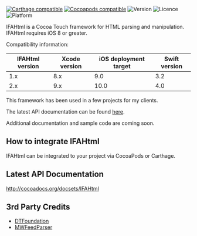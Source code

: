 [![Carthage compatible](https://img.shields.io/badge/Carthage-compatible-4BC51D.svg?style=flat)](https://github.com/Carthage/Carthage)
[![Cocoapods compatible](https://img.shields.io/badge/Cocoapods-compatible-4BC51D.svg?style=flat)](https://cocoapods.org)
![Version](https://img.shields.io/cocoapods/v/IFAHtml.svg)
![Licence](https://img.shields.io/cocoapods/l/IFAHtml.svg)
![Platform](https://img.shields.io/cocoapods/p/IFAHtml.svg)

IFAHtml is a Cocoa Touch framework for HTML parsing and manipulation. IFAHtml requires iOS 8 or greater.

Compatibility information:

| IFAHtml version | Xcode version | iOS deployment target | Swift version |
| --------------- | ------------- | --------------------- | ------------- |
| 1.x             | 8.x           | 9.0                   | 3.2           |
| 2.x             | 9.x           | 10.0                  | 4.0           |

This framework has been used in a few projects for my clients.

The latest API documentation can be found [here](http://cocoadocs.org/docsets/IFAHtml).

Additional documentation and sample code are coming soon.

## How to integrate IFAHtml ##

IFAHtml can be integrated to your project via CocoaPods or Carthage.

## Latest API Documentation ##

http://cocoadocs.org/docsets/IFAHtml

## 3rd Party Credits ##
- [DTFoundation](https://github.com/Cocoanetics/DTFoundation)
- [MWFeedParser](https://github.com/mwaterfall/MWFeedParser)
